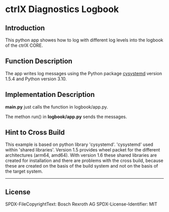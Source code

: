 # ctrlX Diagnostics Logbook

## Introduction

This python app showes how to log with different log levels into the logbook of the ctrlX CORE.

## Function Description

The app writes log messages using the Python package [cysystemd](https://github.com/mosquito/cysystemd) version 1.5.4
and Python version 3.10.

## Implementation Description

__main.py__ just calls the function in logbook/app.py.

The methon run() in __logbook/app.py__ sends the messages.

## Hint to Cross Build

This example is based on python library 'cysystemd'. 'cysystemd' used within 'shared libraries'.
Version 1.5 provides wheel packet for the different architectures (arm64, amd64).
With version 1.6 these shared libraries are created for installation and there are problems with the cross build,
because these are created on the basis of the build system and not on the basis of the target system.

___

## License

SPDX-FileCopyrightText: Bosch Rexroth AG
SPDX-License-Identifier: MIT
